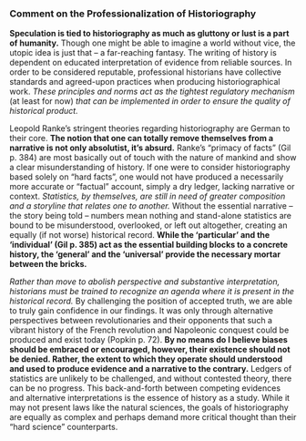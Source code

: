 ### Comment on the Professionalization of Historiography

**Speculation is tied to historiography as much as gluttony or lust is a part of humanity.** Though one might be able to imagine a world without vice, the utopic idea is just that – a far-reaching fantasy. The writing of history is dependent on educated interpretation of evidence from reliable sources. In order to be considered reputable, professional historians have collective standards and agreed-upon practices when producing historiographical work. _These principles and norms act as the tightest regulatory mechanism_ (at least for now) _that can be implemented in order to ensure the quality of historical product._

Leopold Ranke’s stringent theories regarding historiography are German to their core. **The notion that one can totally remove themselves from a narrative is not only absolutist, it’s absurd.** Ranke’s “primacy of facts” (Gil p. 384) are most basically out of touch with the nature of mankind and show a clear misunderstanding of history. If one were to consider historiography based solely on “hard facts”, one would not have produced a necessarily more accurate or “factual” account, simply a dry ledger, lacking narrative or context. _Statistics, by themselves, are still in need of greater composition and a storyline that relates one to another._ Without the essential narrative – the story being told – numbers mean nothing and stand-alone statistics are bound to be misunderstood, overlooked, or left out altogether, creating an equally (if not worse) historical record. **While the ‘particular’ and the ‘individual’ (Gil p. 385) act as the essential building blocks to a concrete history, the ‘general’ and the ‘universal’ provide the necessary mortar between the bricks.**

_Rather than move to abolish perspective and substantive interpretation, historians must be trained to recognize an agenda where it is present in the historical record._ By challenging the position of accepted truth, we are able to truly gain confidence in our findings. It was only through alternative perspectives between revolutionaries and their opponents that such a vibrant history of the French revolution and Napoleonic conquest could be produced and exist today (Popkin p. 72). **By no means do I believe biases should be embraced or encouraged, however, their existence should not be denied. Rather, the extent to which they operate should understood and used to produce evidence and a narrative to the contrary.** Ledgers of statistics are unlikely to be challenged, and without contested theory, there can be no progress. This back-and-forth between competing evidences and alternative interpretations is the essence of history as a study. While it may not present laws like the natural sciences, the goals of historiography are equally as complex and perhaps demand more critical thought than their “hard science” counterparts.
